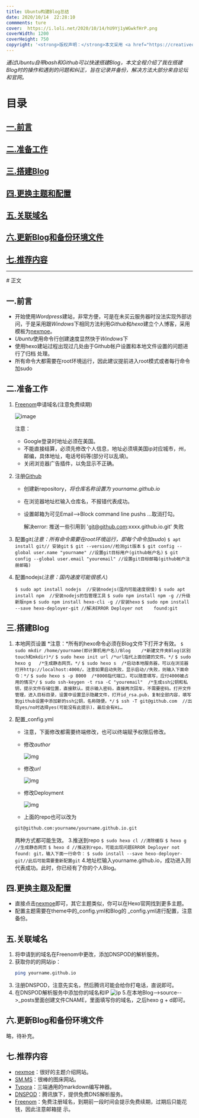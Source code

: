 ```yaml
---
title: Ubuntu构建Blog总结
date: 2020/10/14  22:28:10
commments: ture
cover:  https://i.loli.net/2020/10/14/hU9Yj1yWGwkfHrP.png
coverWidth: 1200
coverHeight: 750
copyright: '<strong>版权声明：</strong>本文采用 <a href="https://creativecommons.org/licenses/by-nc-sa/3.0/cn/deed.zh" target="_blank">CC BY-NC-SA 3.0 CN</a> 协议进行许可'
---
```


*通过Ubuntu自带bash和Github可以快速搭建Blog，本文全程介绍了我在搭建Blog时的操作和遇到的问题和纠正，旨在记录并备份，解决方法大部分来自论坛和官网。*

<!--more-->

# 目录

## [一.前言](#jump1)

## [二.准备工作](#jump2)

## [三.搭建Blog](#jump3)

## [四.更换主题和配置](#jump4)

## [五.关联域名](#jump5)

## [六.更新Blog和备份环境文件](#jump6)

## [七.推荐内容](#jump7)

<hr>
# 正文

## <span id="jump1">一.前言<span>


* 开始使用*Wordpress*建站，非常方便，可是在未买云服务器时没法实现外部访问，于是采用跟*Windows*下相同方法利用*Github*和*hexo*建立个人博客，采用模板为[nexmoe](https://docs.nexmoe.com/hexo-nexmoe/start)。
* *Ubuntu*使用命令行创建速度显然快于*Windows*下
* 使用hexo建站过程出现过几处由于Github帐户设置和本地文件设置的问题进行了归档 处理。
* 所有命令大都需要在root环境运行，因此建议提前进入root模式或者每行命令加sudo

## <span id="jump2">二.准备工作<span>

1. [Freenom](https://www.freenom.com/zh/index.html?lang=zh)申请域名(注意免费续期)

   ![image](https://i.loli.net/2020/10/15/OGNWUrA6bjL9mKM.png)

   注意：

   * Google登录时地址必须在美国。
   * 不能直接结算，必须先修改个人信息，地址必须填美国ip对应城市，州，邮编，具体地址，电话号码等(部分可以乱填)。
   * 关闭浏览器广告插件，以免显示不正确。

2. 注册[Github](https://github.com/)

   * 创建新repository，*将仓库名称设置为 yourname.github.io*

   * 在浏览器地址栏输入仓库名，不报错代表成功。

   * 设置邮箱为可见Email-->Block command line pushs …取消打勾。

     解决error: 推送一些引用到 'git@github.com:xxxx.github.io.git' 失败

3. 配置git(*注意：所有命令需要在root环境运行，即每个命令加sudo*)
`$ apt install git// 安装git`
`$ git --version//检测git版本`
`$ git config --global user.name "yourname" //设置git目标用户(github帐户名)`
`$ git config --global user.email "youremail" //设置git目标邮箱(github帐户注册邮箱)`

4. 配置nodejs(*注意：国内速度可能很感人*)

   `$ sudo apt install nodejs  //安装nodejs(国内可能速度很慢)`
   `$ sudo apt install npm  //安装nodejs的包管理工具`
   `$ sudo npm install npm -g //升级新版npm`
   `$ sudo npm install hexo-cli -g //安装hexo` 
   `$ sudo npm install --save hexo-deployer-git //解决ERROR Deployer not    found:git`

## <span id="jump3">三.搭建Blog<span>
1. 本地网页设置
      *注意：*所有的hexo命令必须在Blog文件下打开才有效。
   `$ sudo mkdir /home/yourname(即计算机用户名)/Blog    /*新建文件夹Blog(区别touch和mkdir)*/`
   `$ sudo hexo init url /*url指代上面创建的文件。*/`
   `$ sudo hexo g   /*生成静态网页。*/`
   `$ sudo hexo s  /*启动本地服务器，可以在浏览器打开http://localhost:4000/。注意如果启动失败，显示启动//失败，则输入下面命令：*/`
   `$ sudo hexo s -p 8000  /*8000指代端口，可以随意填写，应付4000被占用的情况*/`
   `$ sudo ssh-keygen -t rsa -C "youremail"  /*生成ssh公钥和私钥，提示文件存储位置，直接默认。提示输入密码，直接两次回车，不需要密码。打开文件管理，进入目标目录，设置中设置显示隐藏文件，打开id_rsa.pub，复制全部内容，填写到github设置中添加新的ssh公钥，名称随便。*/`
   `$ ssh -T git@github.com  //出现yes/no时选择yes(可能没有此提示)，最后会有Hi…`

2. 配置_config.yml      
     * 注意，下面修改都需要终端修改，也可以终端赋予权限后修改。

     * 修改*author*

        ![img](https://i.loli.net/2020/10/15/zqiam1326THFCXL.png)

     * 修改*url*

        ![img](https://i.loli.net/2020/10/15/JvAFkaMuHbxoe2n.png)

     * 修改Deployment

          ![img](https://i.loli.net/2020/10/15/H34MidBbFYxjefs.png)

     * 上面的repo也可以改为
      ~~~bash
      git@github.com:yourname/yourname.github.io.git
      ~~~

      两种方式都可能生效。
3.推送到repo
    `$ sudo hexo cl //清除缓存`
    `$ hexo g //生成静态网页`
    `$ hexo d //推送到repo，可能出现问题ERROR Deployer not found: git，输入下面一行命令：`
    `$ sudo install --save hexo-deployer-git//此后可能需要重新配置git`
4.地址栏输入yourname.github.io，成功进入则代表成功。此时，你已经有了你的个人Blog。
## <span id="jump4">四.更换主题及配置<span>

* 直接点击[nexmoe](https://docs.nexmoe.com/hexo-nexmoe/start)即可，其它主题类似，你可以在Hexo官网找到更多主题。
* 配置主题需要在theme中的_config.yml和Blog的 _config.yml进行配置，注意备份。
## <span id="jump5">五.关联域名<span>
1. 将申请到的域名在Freenom中更改，添加DNSPOD的解析服务。
2. 获取你的的网站ip：
   ~~~bash
   ping yourname.github.io
   ~~~
3. 注册DNSPOD，注意先实名，然后腾讯可能会给你打电话，直说即可。
4. 在DNSPOD解析服务中添加你的域名和IP
   ![ip](https://i.loli.net/2020/10/15/iutNdgIF7o63Oyw.png)
5.在本地Blog-->source-->_posts里面创建文件CNAME，里面填写你的域名，之后hexo g + d即可。

## <span id="jump6">六.更新Blog和备份环境文件<span>

略，待补充。

## <span id="jump7">七.推荐内容<span>

* [nexmoe](https://docs.nexmoe.com/hexo-nexmoe/start)：很好的主题介绍网站。
* [SM.MS](https://sm.ms/)：很棒的图床网站。
* [Typora](https://www.typora.io/)：三端通用的markdown编写神器。
* [DNSPOD](https://console.dnspod.cn/)：腾讯旗下，提供免费DNS解析服务。
* [Freenom](https://www.freenom.com/zh/index.html?lang=zh)：免费注册域名，到期前一段时间会提示免费续期，过期后只能花钱，因此注意邮箱提         示。
